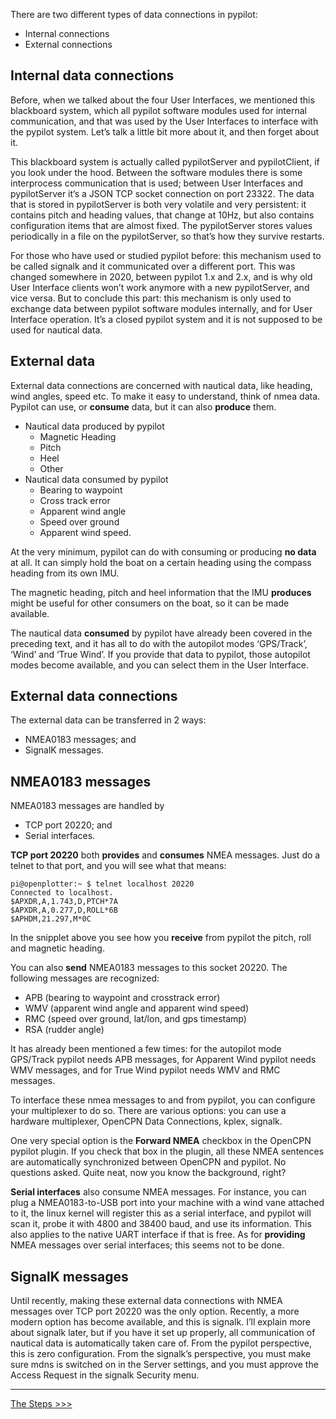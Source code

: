 There are two different types of data connections in pypilot:
* Internal connections
* External connections

## Internal data connections
Before, when we talked about the four User Interfaces, we mentioned this blackboard system, which all pypilot software modules used for internal communication, and that was used by the User Interfaces to interface with the pypilot system. Let’s talk a little bit more about it, and then forget about it.

This blackboard system is actually called pypilotServer and pypilotClient, if you look under the hood. Between the software modules there is some interprocess communication that is used; between User Interfaces and pypilotServer it’s a JSON TCP socket connection on port 23322. The data that is stored in pypilotServer is both very volatile and very persistent: it contains pitch and heading values, that change at 10Hz, but also contains configuration items that are almost fixed. The pypilotServer stores values periodically in a file on the pypilotServer, so that’s how they survive restarts.

For those who have used or studied pypilot before: this mechanism used to be called signalk and it communicated over a different port. This was changed somewhere in 2020, between pypilot 1.x and 2.x, and is why old User Interface clients won’t work anymore with a new pypilotServer, and vice versa.
But to conclude this part: this mechanism is only used to exchange data between pypilot software modules internally, and for User Interface operation. It’s a closed pypilot system and it is not supposed to be used for nautical data.

## External data
External data connections are concerned with nautical data, like heading, wind angles, speed etc. To make it easy to understand, think of nmea data. Pypilot can use, or **consume** data, but it can also **produce** them.
- Nautical data produced by pypilot
  * Magnetic Heading
  * Pitch
  * Heel
  * Other
- Nautical data consumed by pypilot
  * Bearing to waypoint
  * Cross track error
  * Apparent wind angle
  * Speed over ground
  * Apparent wind speed.

At the very minimum, pypilot can do with consuming or producing **no data** at all. It can simply hold the boat on a certain heading using the compass heading from its own IMU. 

The magnetic heading, pitch and heel information that the IMU **produces** might be useful for other consumers on the boat, so it can be made available. 

The nautical data **consumed** by pypilot have already been covered in the preceding text, and it has all to do with the autopilot modes ‘GPS/Track’, ‘Wind’ and ‘True Wind’. If you provide that data to pypilot, those autopilot modes become available, and you can select them in the User Interface.

## External data connections
The external data can be transferred in 2 ways:
* NMEA0183 messages; and 
* SignalK messages.

## NMEA0183 messages
NMEA0183 messages are handled by 
* TCP port 20220; and 
* Serial interfaces.

**TCP port 20220** both **provides** and **consumes** NMEA messages. Just do a telnet to that port, and you will see what that means:

```
pi@openplotter:~ $ telnet localhost 20220
Connected to localhost.
$APXDR,A,1.743,D,PTCH*7A
$APXDR,A,0.277,D,ROLL*6B
$APHDM,21.297,M*0C
```

In the snipplet above you see how you **receive** from pypilot the pitch, roll and magnetic heading. 

You can also **send** NMEA0183 messages to this socket 20220. The following messages are recognized:
* APB (bearing to waypoint and crosstrack error)
* WMV (apparent wind angle and apparent wind speed)
* RMC (speed over ground, lat/lon, and gps timestamp)
* RSA (rudder angle)

It has already been mentioned a few times: for the autopilot mode GPS/Track pypilot needs APB messages, for Apparent Wind pypilot needs WMV messages, and for True Wind pypilot needs WMV and RMC messages.

To interface these nmea messages to and from pypilot, you can configure your multiplexer to do so. There are various options: you can use a hardware multiplexer, OpenCPN Data Connections, kplex, signalk.

One very special option is the **Forward NMEA** checkbox in the OpenCPN pypilot plugin. If you check that box in the plugin, all these NMEA sentences are automatically synchronized between OpenCPN and pypilot. No questions asked. Quite neat, now you know the background, right?

**Serial interfaces** also consume NMEA messages. For instance, you can plug a NMEA0183-to-USB port into your machine with a wind vane attached to it, the linux kernel will register this as a serial interface, and pypilot will scan it, probe it with 4800 and 38400 baud, and use its information. This also applies to the native UART interface if that is free. As for **providing** NMEA messages over serial interfaces; this seems not to be done. 

## SignalK messages
Until recently, making these external data connections with NMEA messages over TCP port 20220 was the only option. Recently, a more modern option has become available, and this is signalk. I’ll explain more about signalk later, but if you have it set up properly, all communication of nautical data is automatically taken care of. From the pypilot perspective, this is zero configuration. From the signalk’s perspective, you must make sure mdns is switched on in the Server settings, and you must approve the Access Request in the signalk Security menu.


***
[The Steps >>>](The-Steps.md)
